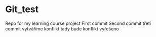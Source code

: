 # Git_test
Repo for my learning course project
First commit
Second commit
třetí commit
vytváříme konflikt 
tady bude konflikt
vyřešeno
